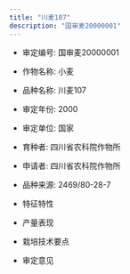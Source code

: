 ```yaml
---
title: "川麦107"
description: "国审麦20000001"
---
```

* 审定编号:  国审麦20000001

*  作物名称:  小麦

*  品种名称:  川麦107

*  审定年份:  2000

*  审定单位:  国家

* 育种者:  四川省农科院作物所

*  申请者:  四川省农科院作物所

*  品种来源:  2469/80-28-7

*  特征特性


*  产量表现


*  栽培技术要点


*  审定意见

